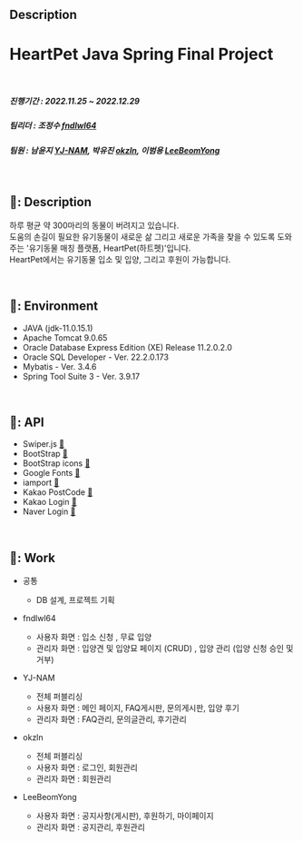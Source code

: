 ## Description  

# HeartPet Java Spring Final Project  

<br/>

##### 진행기간 : 2022.11.25 ~ 2022.12.29
##### 팀리더 : 조정수 [fndlwl64](https://github.com/fndlwl64)
##### 팀원 : 남윤지 [YJ-NAM](https://github.com/YJ-NAM), 박유진 [okzln](https://github.com/okzln), 이범용 [LeeBeomYong](https://github.com/LeeBeomYong)

<br/>

## 🐶: Description
하루 평균 약 300마리의 동물이 버려지고 있습니다. <br/>
도움의 손길이 필요한 유기동물이 새로운 삶 그리고 새로운 가족을 찾을 수 있도록 도와주는 '유기동물 매칭 플랫폼, HeartPet(하트펫)'입니다. <br/>
HeartPet에서는 유기동물 입소 및 입양, 그리고 후원이 가능합니다.

<br/>

## 🐶: Environment
- JAVA (jdk-11.0.15.1)
- Apache Tomcat 9.0.65
- Oracle Database Express Edition (XE) Release 11.2.0.2.0
- Oracle SQL Developer - Ver. 22.2.0.173
- Mybatis - Ver. 3.4.6
- Spring Tool Suite 3 - Ver. 3.9.17

<br/>

## 🐶: API
- Swiper.js [:link:](https://swiperjs.com/)
- BootStrap [:link:](https://getbootstrap.com/)
- BootStrap icons [:link:](https://icons.getbootstrap.com/)
- Google Fonts [:link:](https://fonts.google.com/)
- iamport [:link:](https://www.iamport.kr/)
- Kakao PostCode [:link:](https://postcode.map.daum.net/guide)
- Kakao Login [:link:](https://developers.kakao.com/docs/latest/ko/kakaologin/js)
- Naver Login [:link:](https://developers.naver.com/products/login/api/api.md)

<br/>

## 🐶: Work
- 공통 
  - DB 설계, 프로젝트 기획
  
- fndlwl64
  - 사용자 화면 : 입소 신청 , 무료 입양
  - 관리자 화면 : 입양견 및 입양묘 페이지 (CRUD) , 입양 관리 (입양 신청 승인 및 거부)

- YJ-NAM
  - 전체 퍼블리싱
  - 사용자 화면 : 메인 페이지, FAQ게시판, 문의게시판, 입양 후기
  - 관리자 화면 : FAQ관리, 문의글관리, 후기관리
  
- okzln  
  - 전체 퍼블리싱
  - 사용자 화면 : 로그인, 회원관리
  - 관리자 화면 : 회원관리
  
- LeeBeomYong
  - 사용자 화면 : 공지사항(게시판), 후원하기, 마이페이지
  - 관리자 화면 : 공지관리, 후원관리





